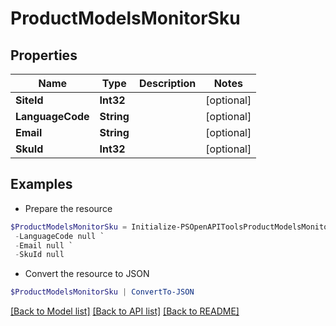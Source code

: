 # ProductModelsMonitorSku
## Properties

Name | Type | Description | Notes
------------ | ------------- | ------------- | -------------
**SiteId** | **Int32** |  | [optional] 
**LanguageCode** | **String** |  | [optional] 
**Email** | **String** |  | [optional] 
**SkuId** | **Int32** |  | [optional] 

## Examples

- Prepare the resource
```powershell
$ProductModelsMonitorSku = Initialize-PSOpenAPIToolsProductModelsMonitorSku  -SiteId null `
 -LanguageCode null `
 -Email null `
 -SkuId null
```

- Convert the resource to JSON
```powershell
$ProductModelsMonitorSku | ConvertTo-JSON
```

[[Back to Model list]](../README.md#documentation-for-models) [[Back to API list]](../README.md#documentation-for-api-endpoints) [[Back to README]](../README.md)

